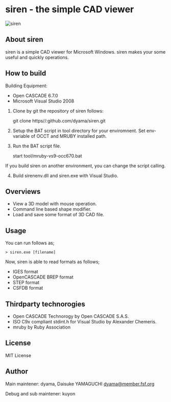  siren - the simple CAD viewer
============================================================

![siren](http://dyama.org/siren/siren_screenshot.png "siren")


 About siren
------------------------------------------------------------

siren is a simple CAD viewer for Microsoft Windows. siren
makes your some useful and quickly operations.

 How to build
------------------------------------------------------------

Building Equipment:

* Open CASCADE 6.7.0
* Microsoft Visual Studio 2008

1. Clone by git the repository of siren follows:

    git clone https//:github.com/dyama/siren.git

2. Setup the BAT script in tool directory for your enviromnent.
Set env-variable of OCCT and MRUBY installed path.

3. Run the BAT script file.

    start tool/mruby-vs9-occ670.bat

If you build siren on another environment, you can change
the script calling.

4. Build sirenenv.dll and siren.exe with Visual Studio.

 Overviews
------------------------------------------------------------

* View a 3D model with mouse operation.
* Command line based shape modifier.
* Load and save some format of 3D CAD file.

 Usage
------------------------------------------------------------

You can run follows as;

    > siren.exe [filename]

Now, siren is able to read formats as follows;

* IGES format
* OpenCASCADE BREP format
* STEP format
* CSFDB format

 Thirdparty technorogies
------------------------------------------------------------

* Open CASCADE Technorogy by Open CASCADE S.A.S.
* ISO C9x compliant stdint.h for Visual Studio by Alexander Chemeris.
* mruby by Ruby Association

 License
------------------------------------------------------------

MIT License

 Author
------------------------------------------------------------
Main maintener:
    dyama, Daisuke YAMAGUCHI <dyama@member.fsf.org>

Debug and sub maintener:
    kuyon

